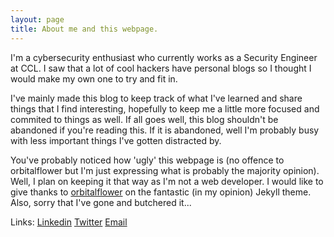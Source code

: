 ```yaml
---
layout: page
title: About me and this webpage.
---
```


I'm a cybersecurity enthusiast who currently works as a Security Engineer at CCL. I saw that a lot of cool hackers have personal blogs so I thought I would make my own one to try and fit in. 

I've mainly made this blog to keep track of what I've learned and share things that I find interesting, hopefully to keep me a little more focused and commited to things as well. If all goes well, this blog shouldn't be abandoned if you're reading this. If it is abandoned, well I'm probably busy with less important things I've gotten distracted by. 

You've probably noticed how 'ugly' this webpage is (no offence to orbitalflower but I'm just expressing what is probably the majority opinion). Well, I plan on keeping it that way as I'm not a web developer. I would like to give thanks to [orbitalflower](https://orbitalflower.github.io/) on the fantastic (in my opinion) Jekyll theme. Also, sorry that I've gone and butchered it... 

Links:
[Linkedin](https://www.linkedin.com/in/kees-vos-a69499200/)
[Twitter](https://twitter.com/HardKees)
[Email](mailto:kees.a.vos@outlook.com)
